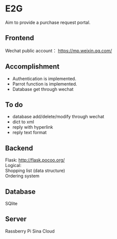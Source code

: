 # E2G
Aim to provide a purchase request portal.

## Frontend

Wechat public account： https://mp.weixin.qq.com/  

## Accomplishment

* Authentication is implemented. 
* Parrot function is implemented.
* Database get through wechat

## To do

* database add/delete/modify through wechat
* dict to xml
* reply with hyperlink
* reply text format

## Backend

Flask: http://flask.pocoo.org/  
Logical:  
Shopping list (data structure)  
Ordering system  

## Database

SQlite

## Server

Rassberry Pi
Sina Cloud
